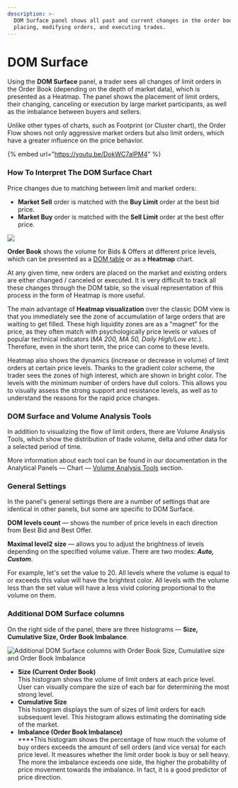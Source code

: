```yaml
---
description: >-
  DOM Surface panel shows all past and current changes in the order book —
  placing, modifying orders, and executing trades.
---
```


# DOM Surface

Using the **DOM Surface** panel, a trader sees all changes of limit orders in the Order Book (depending on the depth of market data), which is presented as a Heatmap. The panel shows the placement of limit orders, their changing, canceling or execution by large market participants, as well as the imbalance between buyers and sellers.

Unlike other types of charts, such as Footprint (or Cluster chart), the Order Flow shows not only aggressive market orders but also limit orders, which have a greater influence on the price behavior.

{% embed url="https://youtu.be/DokWC7aIPM4" %}

### **How To Interpret The DOM Surface Chart**

Price changes due to matching between limit and market orders:

* **Market Sell** order is matched with the **Buy Limit** order at the best bid price.
* **Market Buy** order is matched with the **Sell Limit** order at the best offer price.

![](../.gitbook/assets/order-matching-algorithm.png)

**Order Book** shows the volume for Bids & Offers at different price levels, which can be presented as a [DOM table](../trading-panels/dom-trader/) or as a **Heatmap** chart.

At any given time, new orders are placed on the market and existing orders are either changed / canceled or executed. It is very difficult to track all these changes through the DOM table, so the visual representation of this process in the form of Heatmap is more useful.

The main advantage of **Heatmap visualization** over the classic DOM view is that you immediately see the zone of accumulation of large orders that are waiting to get filled. These high liquidity zones are as a "magnet" for the price, as they often match with psychologically price levels or values of popular technical indicators (_MA 200, MA 50, Daily High/Low etc._). Therefore, even in the short term, the price can come to these levels.

Heatmap also shows the dynamics (increase or decrease in volume) of limit orders at certain price levels. Thanks to the gradient color scheme, the trader sees the zones of high interest, which are shown in bright color. The levels with the minimum number of orders have dull colors. This allows you to visually assess the strong support and resistance levels, as well as to understand the reasons for the rapid price changes.

### DOM Surface and Volume Analysis Tools

In addition to visualizing the flow of limit orders, there are Volume Analysis Tools, which show the distribution of trade volume, delta and other data for a selected period of time.

More information about each tool can be found in our documentation in the Analytical Panels — Chart — [Volume Analysis Tools](chart/volume-analysis-tools/) section.

### General Settings

In the panel's general settings there are a number of settings that are identical in other panels, but some are specific to DOM Surface.

**DOM levels count** — shows the number of price levels in each direction from Best Bid and Best Offer.

**Maximal level2 size**  — allows you to adjust the brightness of levels depending on the specified volume value. There are two modes: _**Auto, Custom**_.

For example, let's set the value to 20. All levels where the volume is equal to or exceeds this value will have the brightest color. All levels with the volume less than the set value will have a less vivid coloring proportional to the volume on them.

### Additional DOM Surface columns

On the right side of the panel, there are three histograms — **Size, Cumulative Size, Order Book Imbalance**.

![Additional DOM Surface columns with Order Book Size, Cumulative size and Order Book Imbalance](../.gitbook/assets/dom-surface-histograms.png)

* **Size (Current Order Book)**\
  This histogram shows the volume of limit orders at each price level. User can visually compare the size of each bar for determining the most strong level.
* **Cumulative Size**\
  This histogram displays the sum of sizes of limit orders for each subsequent level. This histogram allows estimating the dominating side of the market.
* **Imbalance (Order Book Imbalance)**\
  ****This histogram shows the percentage of how much the volume of buy orders exceeds the amount of sell orders (and vice versa) for each price level. It measures whether the limit order book is buy or sell heavy. The more the imbalance exceeds one side, the higher the probability of price movement towards the imbalance. In fact, it is a good predictor of price direction.



